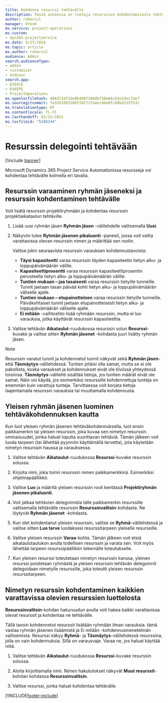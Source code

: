 ```yaml
---
title: Kohdenna resurssi tehtävälle
description: Tässä aiheessa on tietoja resurssien kohdentamisesta tehtäville.
author: ruhercul
manager: kfend
ms.service: project-operations
ms.custom:
- dyn365-projectservice
ms.date: 9/27/2019
ms.topic: article
ms.author: ruhercul
audience: Admin
search.audienceType:
- admin
- customizer
- enduser
search.app:
- D365CE
- D365PS
- ProjectOperations
ms.openlocfilehash: 486371df2de8b400f200dbf38e66cb5e2dec7ae7
ms.sourcegitcommit: fa32b1893286f20271fa4ec4be8fc68bd135f53c
ms.translationtype: HT
ms.contentlocale: fi-FI
ms.lasthandoff: 02/15/2021
ms.locfileid: "5286244"
---
```

# <a name="assign-a-resource-to-a-task"></a>Resurssin delegointi tehtävään

[!include [banner](../includes/psa-now-project-operations.md)]

Microsoft Dynamics 365 Project Service Automationissa resursseja voi kohdentaa tehtävälle kolmella eri tavalla.

## <a name="book-a-resource-as-a-team-member-and-then-assign-the-resource-to-a-task"></a>Resurssin varaaminen ryhmän jäseneksi ja resurssin kohdentaminen tehtävälle

Voit lisätä resurssin projektiryhmään ja kohdentaa resurssin projektiaikataulun tehtäville.

1. Lisää uusi ryhmän jäsen **Ryhmän jäsen** -välilehdelle valitsemalla **Uusi**. 

2. Näkyviin tulee **Ryhmän jäsenen pikaluonti** -paneeli, jossa voit valita varattavissa olevan resurssin nimen ja määrittää sen roolin. 

    Valitse jokin seuraavista resurssin varauksen kohdennustavoista:

    - **Täysi kapasiteetti** varaa resurssin täyden kapasiteetin tietyn alku- ja loppupäivämäärän välille.
    - **Kapasiteettiprosentti** varaa resurssin kapasiteettiprosentin perusteella tietyn alku- ja loppupäivämäärän välille.
    - **Tuntien mukaan – jaa tasaisesti** varaa resurssin tietyille tunneille. Tunnit jaetaan tasan päivää kohti tietyn alku- ja loppupäivämäärän väliselle ajalle.
    - **Tuntien mukaan – etupainotteinen** varaa resurssin tietyille tunneille. Päiväkohtaiset tunnit jaetaan etupainotteisesti tietyn alku- ja loppupäivämäärän väliselle ajalle.
    - **Ei mitään** -vaihtoehto lisää ryhmään resurssin, mutta ei luo varauksia, jotka käyttävät resurssin kapasiteettia.

3. Valitse tehtävän **Aikataulut**-ruudukossa resurssin solun **Resurssi**-kuvake ja valitse sitten **Ryhmän jäsenet** -kohdasta juuri lisätty ryhmän jäsen. 

> [!NOTE]
> Resurssin varatut tunnit ja kohdennetut tunnit näkyvät sekä **Ryhmän jäsen**- että **Täsmäytys**-välilehdessä. Tuntien pitäisi olla samat, mutta se ei ole pakollista, koska varaukset ja kohdennukset eivät ole tiiviissä yhteydessä toisiinsa. **Täsmäytys**-välilehti sisältää tietoja, jos tuntien määrät eivät ole samat. Näin voi käydä, jos esimerkiksi resurssille kohdennettuja tunteja on enemmän kuin varattuja tunteja. Tarvittaessa voit korjata tietoja laajentamalla resurssin varauksia tai muuttamalla kohdennusta.

## <a name="create-a-generic-team-member-through-task-assignment"></a>Yleisen ryhmän jäsenen luominen tehtäväkohdennuksen kautta

Kun luot yleisen ryhmän jäsenen tehtäväkohdennuksella, luot ensin paikkamerkin tai yleisen resurssin, joka kuvaa sen nimetyn resurssin ominaisuudet, jonka haluat lopulta suorittavan tehtäviä. Tämän jälkeen voit luoda tarpeen (tai lähettää pyynnön käyttämällä tarvetta), jota käytetään nimetyn resurssin haussa ja varauksessa.

1. Valitse tehtävän **Aikataulut**-ruudukossa **Resurssi**-kuvake resurssin solussa.

2. Kirjoita nimi, joka toimii resurssin nimen paikkamerkkinä. Esimerkiksi ohjelmapäällikkö.

3. Valitse **Luo** ja määritä yleisen resurssin rooli kentässä **Projektiryhmän jäsenen pikaluonti**.

4. Voit jatkaa tehtävien delegoimista tälle paikkamerkin resurssille valitsemalla tehtävälle resurssin **Resurssinvalitsin**-kohdasta. Ne löytyvät **Ryhmän jäsenet** -kohdasta.

5. Kun olet kohdentanut yleisen resurssin, valitse se **Ryhmä**-välilehdessä ja valitse sitten **Luo tarve** luodaksesi resurssitarpeen yleiselle resurssille.

6. Valitse yleisen resurssin **Varaa**-kohta. Tämän jälkeen voit etsiä aikataulutaulukon avulla todellisen resurssin ja varata sen. Voit myös lähettää tarpeen resurssipäällikön tekemälle toteutukselle.

7. Kun yleinen resurssi toteutetaan nimetyn resurssin kanssa, yleinen resurssi poistetaan ryhmästä ja yleisen resurssin tehtävän delegoinnit delegoidaan nimetylle resurssille, joka toteutti yleisen resurssin resurssitarpeen.

## <a name="assign-a-named-resource-from-the-list-of-all-bookable-resources"></a>Nimetyn resurssin kohdentaminen kaikkien varattavissa olevien resurssien luettelosta

**Resurssinvalitsin**-kohdan hakuruudun avulla voit hakea kaikki varattavissa olevat resurssit ja kohdentaa ne tehtävälle.

Tällä tavoin kohdennetut resurssit lisätään ryhmään ilman varauksia. tämä vastaa ryhmän jäsenen lisäämistä ja Ei mitään -kohdennusmenetelmän valitsemista. Resurssi näkyy **Ryhmä**- ja **Täsmäytys**-välilehdessä resurssina, jolla on vain kohdennuksia. Sillä on varausvaje. Varaa ne, jos haluat käyttää niitä.

1. Valitse tehtävän **Aikataulut**-ruudukossa **Resurssi**-kuvake resurssin solussa.

2. Aloita kirjoittamalla nimi. Nimen hakutulokset näkyvät **Muut resurssit**-kohdan kohdassa **Resurssinvalitsin**.

3. Valitse resurssi, jonka haluat kohdentaa tehtävälle.



[!INCLUDE[footer-include](../includes/footer-banner.md)]